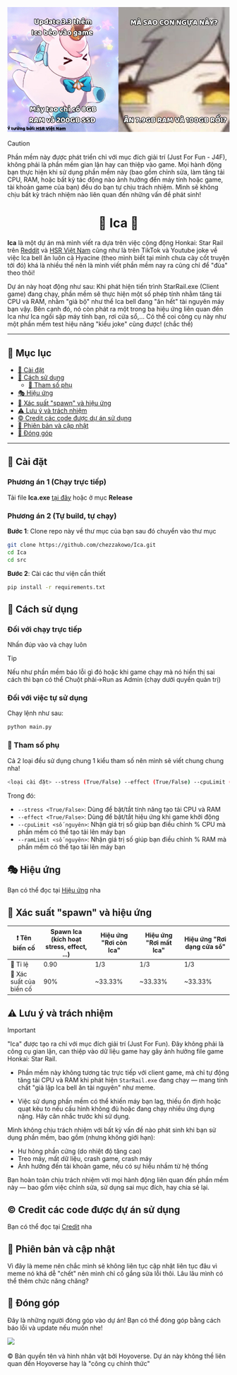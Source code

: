 <p align="center">
  <img src="./docs/img/header.png" alt="I'm just a header with a meme">
</p>

> [!CAUTION]
> Phần mềm này được phát triển chỉ với mục đích giải trí (Just For Fun - J4F), không phải là phần mềm gian lận hay can thiệp vào game.
> Mọi hành động bạn thực hiện khi sử dụng phần mềm này (bao gồm chỉnh sửa, làm tăng tải CPU, RAM, hoặc bất kỳ tác động nào ảnh hưởng đến máy tính hoặc game, tài khoản game của bạn) đều do bạn tự chịu trách nhiệm. Mình sẽ không chịu bất kỳ trách nhiệm nào liên quan đến những vấn đề phát sinh!


<h1 align="center">🦄 Ica 🦄</h1>

**Ica** là một dự án mà mình viết ra dựa trên việc cộng động Honkai: Star Rail trên [Reddit](https://www.reddit.com/r/HonkaiStarRail/comments/1kj1reu/guys_im_kinda_new_here_why_the_hell_are_we/) và [HSR Việt Nam](https://www.facebook.com/tempest.ru/posts/trung-b%C3%ACnh-meme-v%E1%BB%81-ica-b%C3%AAn-reddit-ki%E1%BB%83uhsr/624960197253440/) cũng như là trên TikTok và Youtube joke về việc Ica bell ăn luôn cả Hyacine (theo mình biết tại mình chưa cày cốt truyện tới đó) khá là nhiều thế nên là mình viết phần mềm nay ra cũng chỉ để "đùa" theo thôi!

Dự án này hoạt động như sau: Khi phát hiện tiến trình StarRail.exe (Client game) đang chạy, phần mềm sẽ thực hiện một số phép tính nhằm tăng tải CPU và RAM, nhằm "giả bộ" như thể Ica bell đang "ăn hết" tài nguyên máy bạn vậy. Bên cạnh đó, nó còn phát ra một trong ba hiệu ứng liên quan đến Ica như Ica ngồi sập máy tính bạn, rơi cửa sổ,... Có thể coi công cụ này như một phần mềm test hiệu năng "kiểu joke" cũng được! (chắc thế)

---

## 📖 Mục lục

- [🔧 Cài đặt](#-cài-đặt)
- [🚀 Cách sử dụng](#-cách-sử-dụng)
  - [🚩 Tham số phụ](#-tham-số-phụ)
- [🎭 Hiệu ứng](#-hiệu-ứng)
- [🎲 Xác suất "spawn" và hiệu ứng](#-xác-suất-spawn-và-hiệu-ứng)
- [⚠️ Lưu ý và trách nhiệm](#️-lưu-ý-và-trách-nhiệm)
- [©️ Credit các code được dự án sử dụng](#️-credit-các-code-được-dự-án-sử-dụng)
- [🔄 Phiên bản và cập nhật](#-phiên-bản-và-cập-nhật)
- [🤝 Đóng góp](#-đóng-góp)

---

## 🔧 Cài đặt

### Phương án 1 (Chạy trực tiếp)
Tải file **Ica.exe** [tại đây](https://github.com/chezzakowo/Ica) hoặc ở mục **Release**

### Phương án 2 (Tự build, tự chạy)

**Bước 1**: Clone repo này về thư mục của bạn sau đó chuyển vào thư mục
```bash
git clone https://github.com/chezzakowo/Ica.git
cd Ica
cd src
```

**Bước 2**: Cài các thư viện cần thiết
```bash
pip install -r requirements.txt
```

## 🚀 Cách sử dụng

### Đối với chạy trực tiếp
Nhấn đúp vào và chạy luôn

> [!TIP]
> Nếu như phần mềm báo lỗi gì đó hoặc khi game chạy mà nó hiển thị sai cách thì bạn có thể Chuột phải->Run as Admin (chạy dưới quyền quản trị)

### Đối với việc tự sử dụng
Chạy lệnh như sau:
```bash
python main.py
```

### 🚩 Tham số phụ

Cả 2 loại đều sử dụng chung 1 kiểu tham số nên mình sẽ viết chung chung nha!
```bash
<loại cài đặt> --stress (True/False) --effect (True/False) --cpuLimit (số nguyên) --ramLimit (số nguyên)
```

Trong đó:
- `--stress <True/False>`: Dùng để bật/tắt tính năng tạo tải CPU và RAM
- `--effect <True/False>`: Dùng để bật/tắt hiệu ứng khi game khởi động
- `--cpuLimit <số nguyên>`: Nhận giá trị số giúp bạn điều chỉnh % CPU mà phần mềm có thể tạo tải lên máy bạn
- `--ramLimit <số nguyên>`: Nhận giá trị số giúp bạn điều chỉnh % RAM mà phần mềm có thể tạo tải lên máy bạn

## 🎭 Hiệu ứng

Bạn có thể đọc tại [Hiệu ứng](../../docs/docs/hieu_ung.md) nha

## 🎲 Xác suất "spawn" và hiệu ứng

| ❗ Tên biến cố | Spawn Ica (kích hoạt stress, effect, ...) | Hiệu ứng "Rơi còn Ica" | Hiệu ứng "Rơi mất Ica" | Hiệu ứng "Rơi dạng cửa sổ" |
|---------------|------------------------------------------|----------------------|----------------------|--------------------------|
| 🎲 Tỉ lệ | 0.90 | 1/3 | 1/3 | 1/3 |
| 🔢 Xác suất của biến cố | 90% | ~33.33% | ~33.33% | ~33.33% |

## ⚠️ Lưu ý và trách nhiệm

> [!IMPORTANT]
> "Ica" được tạo ra chỉ với mục đích giải trí (Just For Fun). Đây không phải là công cụ gian lận, can thiệp vào dữ liệu game hay gây ảnh hưởng file game Honkai: Star Rail.

- Phần mềm này không tương tác trực tiếp với client game, mà chỉ tự động tăng tải CPU và RAM khi phát hiện `StarRail.exe` đang chạy — mang tính chất "giả lập Ica bell ăn tài nguyên" như meme.

- Việc sử dụng phần mềm có thể khiến máy bạn lag, thiếu ổn định hoặc quạt kêu to nếu cấu hình không đủ hoặc đang chạy nhiều ứng dụng nặng. Hãy cân nhắc trước khi sử dụng.

Mình không chịu trách nhiệm với bất kỳ vấn đề nào phát sinh khi bạn sử dụng phần mềm, bao gồm (nhưng không giới hạn):

- Hư hỏng phần cứng (do nhiệt độ tăng cao)
- Treo máy, mất dữ liệu, crash game, crash máy
- Ảnh hưởng đến tài khoản game, nếu có sự hiểu nhầm từ hệ thống

Bạn hoàn toàn chịu trách nhiệm với mọi hành động liên quan đến phần mềm này — bao gồm việc chỉnh sửa, sử dụng sai mục đích, hay chia sẻ lại.

## ©️ Credit các code được dự án sử dụng

Bạn có thể đọc tại [Credit](../../docs/docs/CREDIT.md) nha

## 🔄 Phiên bản và cập nhật

Vì đây là meme nên chắc mình sẽ không liên tục cập nhật liên tục đâu vì meme nó khá dễ "chết" nên mình chỉ cố gắng sửa lỗi thôi. Lâu lâu mình có thể thêm chức năng chăng?

## 🤝 Đóng góp 

Đây là những người đóng góp vào dự án! Bạn có thể đóng góp bằng cách báo lỗi và update nếu muốn nhe!

<a href="https://github.com/chezzakowo/LunarSMP-Archive/graphs/contributors">
  <img src="https://contrib.rocks/image?repo=chezzakowo/Ica" />
</a>

©️ Bản quyền tên và hình nhân vật bởi Hoyoverse. Dự án này không thề liên quan đến Hoyoverse hay là "công cụ chính thức"
